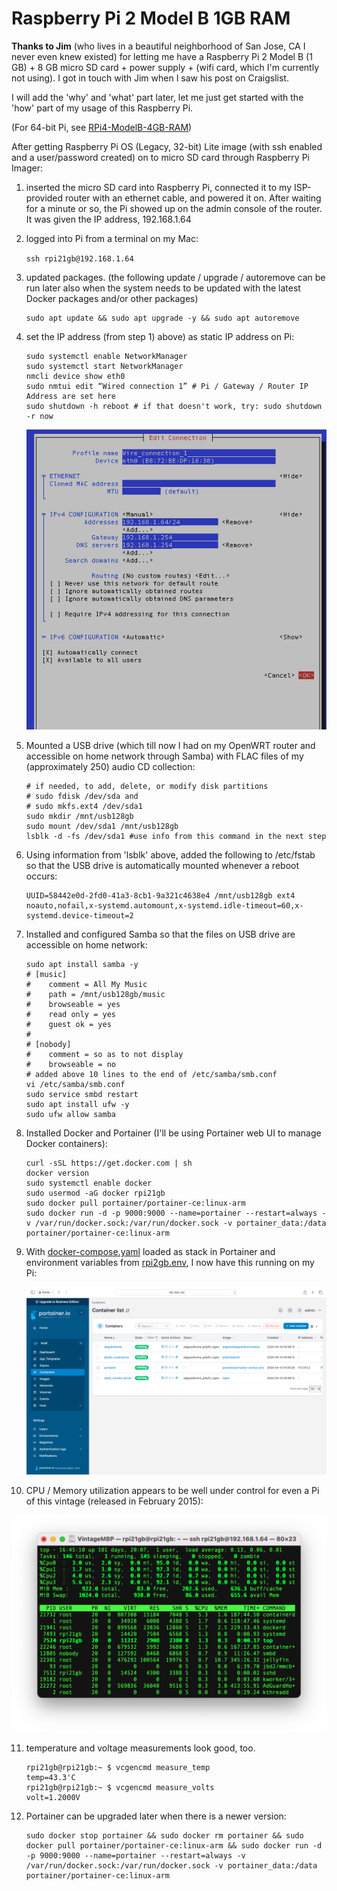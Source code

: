 # Raspberry Pi 2 Model B 1GB RAM

**Thanks to Jim** (who lives in a beautiful neighborhood of San Jose, CA I never even knew existed) for letting me have a Raspberry Pi 2 Model B (1 GB) + 8 GB micro SD card + power supply + (wifi card, which I'm currently not using). I got in touch with Jim when I saw his post on Craigslist.

I will add  the 'why' and 'what' part later, let me just get started with the 'how' part of my usage of this Raspberry Pi.

(For 64-bit Pi, see [RPi4-ModelB-4GB-RAM](https://github.com/garamchai2000/RPi4-ModelB-4GB-RAM)) 

After getting Raspberry Pi OS (Legacy, 32-bit) Lite image (with ssh enabled and a user/password created) on to micro SD card through Raspberry Pi Imager:

1) inserted the micro SD card into Raspberry Pi, connected it to my ISP-provided router with an ethernet cable, and powered it on. After waiting for a minute or so, the Pi showed up on the admin console of the router. It was given the IP address, 192.168.1.64

2) logged into Pi from a terminal on my Mac:

    ```ssh rpi21gb@192.168.1.64```

3) updated packages. (the following update / upgrade / autoremove can be run later also when the system needs to be updated with the latest Docker packages and/or other packages)

    ```
    sudo apt update && sudo apt upgrade -y && sudo apt autoremove
    ```

4) set the IP address (from step 1) above) as static IP address on Pi:
    ```
    sudo systemctl enable NetworkManager
    sudo systemctl start NetworkManager
    nmcli device show eth0
    sudo nmtui edit “Wired connection 1” # Pi / Gateway / Router IP Address are set here
    sudo shutdown -h reboot # if that doesn't work, try: sudo shutdown -r now
    ```
    ![edits in nmtui](images/screenshots/nmtui.jpg)
   
6) Mounted a USB drive (which till now I had on my OpenWRT router and accessible on home network through Samba) with FLAC files of my (approximately 250) audio CD collection:
    ```
    # if needed, to add, delete, or modify disk partitions
    # sudo fdisk /dev/sda and
    # sudo mkfs.ext4 /dev/sda1
    sudo mkdir /mnt/usb128gb
    sudo mount /dev/sda1 /mnt/usb128gb
    lsblk -d -fs /dev/sda1 #use info from this command in the next step
    ```

7) Using information from 'lsblk' above, added the following to /etc/fstab so that the USB drive is automatically mounted whenever a reboot occurs:
    ```
    UUID=58442e0d-2fd0-41a3-8cb1-9a321c4638e4 /mnt/usb128gb ext4 noauto,nofail,x-systemd.automount,x-systemd.idle-timeout=60,x-systemd.device-timeout=2
    ```

8) Installed and configured Samba so that the files on USB drive are accessible on home network:
    ```
    sudo apt install samba -y
    # [music]
    #    comment = All My Music
    #    path = /mnt/usb128gb/music
    #    browseable = yes
    #    read only = yes
    #    guest ok = yes
    #
    # [nobody]
    #    comment = so as to not display
    #    browseable = no
    # added above 10 lines to the end of /etc/samba/smb.conf
    vi /etc/samba/smb.conf
    sudo service smbd restart
    sudo apt install ufw -y
    sudo ufw allow samba
    ```
9) Installed Docker and Portainer (I'll be using Portainer web UI to manage Docker containers):
    ```
    curl -sSL https://get.docker.com | sh
    docker version
    sudo systemctl enable docker
    sudo usermod -aG docker rpi21gb
    sudo docker pull portainer/portainer-ce:linux-arm
    sudo docker run -d -p 9000:9000 --name=portainer --restart=always -v /var/run/docker.sock:/var/run/docker.sock -v portainer_data:/data portainer/portainer-ce:linux-arm
    ```
10) With [docker-compose.yaml](docker-compose.yaml) loaded as stack in Portainer and environment variables from [rpi2gb.env](rpi2gb.env), I now have this running on my Pi:

    ![containers in portainer](images/screenshots/portainer_3.png)

11) CPU / Memory utilization appears to be well under control for even a Pi of this vintage (released in February 2015):

![top view](images/screenshots/top_4.png)

11) temperature and voltage measurements look good, too.
    ```
    rpi21gb@rpi21gb:~ $ vcgencmd measure_temp
    temp=43.3'C
    rpi21gb@rpi21gb:~ $ vcgencmd measure_volts
    volt=1.2000V
    ```
12) Portainer can be upgraded later when there is a newer version:
    ```
    sudo docker stop portainer && sudo docker rm portainer && sudo docker pull portainer/portainer-ce:linux-arm && sudo docker run -d -p 9000:9000 --name=portainer --restart=always -v /var/run/docker.sock:/var/run/docker.sock -v portainer_data:/data portainer/portainer-ce:linux-arm
    ```

